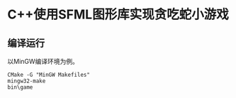 # C++使用SFML图形库实现贪吃蛇小游戏

## 编译运行

以MinGW编译环境为例。
```
CMake -G "MinGW Makefiles"
mingw32-make
bin\game
```